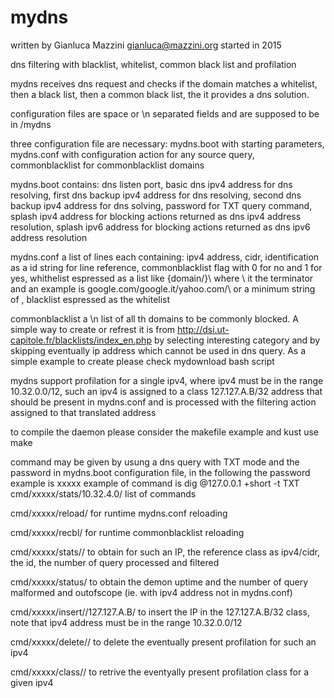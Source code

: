 # mydns
written by Gianluca Mazzini gianluca@mazzini.org
started in 2015

dns filtering with blacklist, whitelist, common black list and profilation

mydns receives dns request and checks if the domain matches a whitelist, then a black list, then a common black list, the it provides a dns solution.

configuration files are space or \n separated fields and are supposed to be in /mydns

three configuration file are necessary: mydns.boot with starting parameters, mydns.conf with configuration action for any source query, commonblacklist for commonblacklist domains

mydns.boot contains: dns listen port, basic dns ipv4 address for dns resolving, first dns backup ipv4 address for dns resolving, second dns backup ipv4 address for dns solving, password for TXT query command, splash ipv4 address for blocking actions returned as dns ipv4 address resolution, splash ipv6 address for blocking actions returned as dns ipv6 address resolution

mydns.conf a list of lines each containing: ipv4 address, cidr, identification as a id string for line reference, commonblacklist flag with 0 for no and 1 for yes, whithelist espressed as a list like {domain/}\ where \ it the terminator and an example is google.com/google.it/yahoo.com/\ or a minimum string of \, blacklist espressed as the whitelist

commonblacklist a \n list of all th domains to be commonly blocked. A simple way to create or refrest it is from http://dsi.ut-capitole.fr/blacklists/index_en.php by selecting interesting category and by skipping eventually ip address which cannot be used in dns query. As a simple example to create please check mydownload bash script

mydns support profilation for a single ipv4, where ipv4 must be in the range 10.32.0.0/12, such an ipv4 is assigned to a class 127.127.A.B/32 address that should be present in mydns.conf and is processed with the filtering action assigned to that translated address

to compile the daemon please consider the makefile example and kust use make

command may be given by usung a dns query with TXT mode and the password in mydns.boot configuration file, in the following the password example is xxxxx
example of command is dig @127.0.0.1 +short -t TXT cmd/xxxxx/stats/10.32.4.0/
list of commands

cmd/xxxxx/reload/ for runtime mydns.conf reloading

cmd/xxxxx/recbl/ for runtime commonblacklist reloading

cmd/xxxxx/stats/<ipv4>/ to obtain for such an IP, the reference class as ipv4/cidr, the id, the number of query processed and filtered

cmd/xxxxx/status/ to obtain the demon uptime and the number of query malformed and outofscope (ie. with ipv4 address not in mydns.conf)

cmd/xxxxx/insert/<ipv4>/127.127.A.B/ to insert the IP in the 127.127.A.B/32 class, note that ipv4 address must be in the range 10.32.0.0/12

cmd/xxxxx/delete/<ipv4>/ to delete the eventually present profilation for such an ipv4

cmd/xxxxx/class/<ipv4>/ to retrive the eventyally present profilation class for a given ipv4
